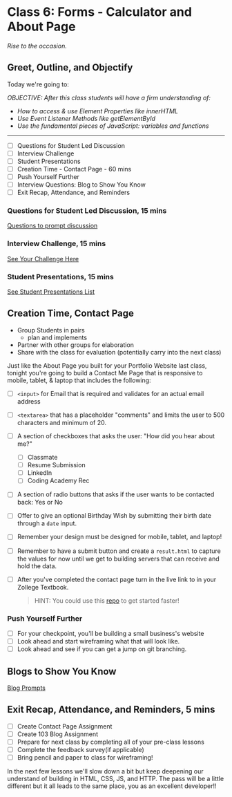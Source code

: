 # Class 6: Forms - Calculator and About Page

<!-- ! HIDE FROM STUDENT; INSTRUCTOR ONLY CONTENT -->
<!-- ## Instructor Only Content - HIDE FROM STUDENTS -->

<!-- ! END INSTRUCTOR ONLY CONTENT -->

*Rise to the occasion.*

## Greet, Outline, and Objectify

<!-- SMART: Specific, Measurable, Attainable, Relevant, and Timely. -->
<!-- https://examples.yourdictionary.com/well-written-examples-of-learning-objectives.html -->

Today we're going to:
  
*OBJECTIVE: After this class students will have a firm understanding of:*

  * *How to access & use Element Properties like innerHTML*
  * *Use Event Listener Methods like getElementById*
  * *Use the fundamental pieces of JavaScript: variables and functions*

*****

- [ ] Questions for Student Led Discussion
- [ ] Interview Challenge
- [ ] Student Presentations
- [ ] Creation Time - Contact Page - 60 mins
- [ ] Push Yourself Further
- [ ] Interview Questions: Blog to Show You Know
- [ ] Exit Recap, Attendance, and Reminders

### Questions for Student Led Discussion, 15 mins
<!-- This section should be structured with the 5E model: https://lesley.edu/article/empowering-students-the-5e-model-explained -->

[Questions to prompt discussion](./../additionalResources/questionsForDiscussion/qfd-class-6.md)

### Interview Challenge, 15 mins
<!-- The last two E happen here: elaborate and evaluate  -->
<!-- this sections should have a challenge that can be solved with the skills they've learned since their last class. -->
<!-- ! HIDDEN CONTENT: INSTRUCTOR ONLY -->
[See Your Challenge Here](./../additionalResources/interviewChallenges.md)
<!-- ! END HIDDEN CONTENT: INSTRUCTOR ONLY -->

### Student Presentations, 15 mins

[See Student Presentations List](./../additionalResources/studentPresentations.md)

## Creation Time, Contact Page

* Group Students in pairs
  * plan and implements
* Partner with other groups for elaboration
* Share with the class for evaluation (potentially carry into the next class)

Just like the About Page you built for your Portfolio Website last class, tonight you're going to build a Contact Me Page that is responsive to mobile, tablet, & laptop that includes the following:

- [ ] `<input>` for Email that is required and validates for an actual email address
- [ ] `<textarea>` that has a placeholder "comments" and limits the user to 500 characters and minimum of 20.
- [ ] A section of checkboxes that asks the user: "How did you hear about me?"

    * [ ] Classmate
    * [ ] Resume Submission
    * [ ] LinkedIn
    * [ ] Coding Academy Rec

- [ ] A section of radio buttons that asks if the user wants to be contacted back: Yes or No
- [ ] Offer to give an optional Birthday Wish by submitting their birth date through a `date` input.
- [ ] Remember your design must be designed for mobile, tablet, and laptop!
- [ ] Remember to have a submit button and create a `result.html` to capture the values for now until we get to building servers that can receive and hold the data.
- [ ] After you've completed the contact page turn in the live link to in your Zollege Textbook.

  > HINT: You could use this [repo](https://github.com/AustinCodingAcademy/html-form-practice-101) to get started faster!

### Push Yourself Further

- [ ] For your checkpoint, you'll be building a small business's website
- [ ] Look ahead and start wireframing what that will look like.
- [ ] Look ahead and see if you can get a jump on git branching.

## Blogs to Show You Know

[Blog Prompts](./../additionalResources/blogPrompts.md) 

## Exit Recap, Attendance, and Reminders, 5 mins

- [ ] Create Contact Page Assignment
- [ ] Create 103 Blog Assignment
- [ ] Prepare for next class by completing all of your pre-class lessons
- [ ] Complete the feedback survey(if applicable)
- [ ] Bring pencil and paper to class for wireframing!

In the next few lessons we'll slow down a bit but keep deepening our understand of building in HTML, CSS, JS, and HTTP. The pass will be a little different but it all leads to the same place, you as an excellent developer!!

<!-- Your small business website for our 1st Checkpoint and a Contact & About Page for our personal Portfolio Website. -->

<!-- <iframe id="openedx-zollege" src="https://openedx.zollege.com/feedback" style="width: 100%; height: 500px; border: 0">Browser not compatible.</iframe>
<script src="https://openedx.zollege.com/assets/index.js" type="application/javascript"></script> -->


<!-- TODO Create 3 question exit questions -->

<!-- TODO INSERT Student Feedback From -->

<!-- TODO INSERT *HIDDEN* Instruc tor Feedback Form -->

<!-- 
height/width = 1.777 ---- width="655" height="368"
cp workspace/resources/classOutlineTemplate.md docs/module-
 -->